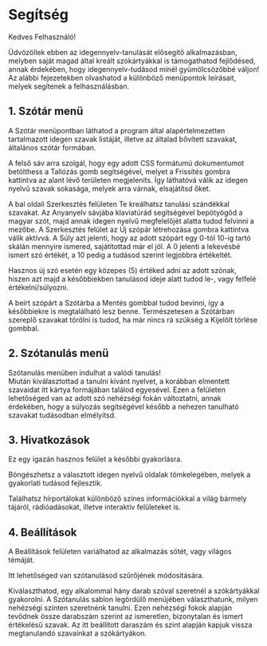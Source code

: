 ﻿# Segítség

Kedves Felhasználó!

Üdvözöllek ebben az idegennyelv-tanulását elősegítő alkalmazásban, melyben saját magad által kreált szókártyákkal is támogathatod fejlődésed, annak érdekében, hogy idegennyelv-tudásod minél gyümölcsözőbbé váljon!  
Az alábbi fejezetekben olvashatod a különböző menüpontok leírásait, melyek segítenek a felhasználásban.

## 1. Szótár menü

A Szótár menüpontban láthatod a program által alapértelmezetten tartalmazott idegen szavak listáját, illetve az általad bővített szavakat, általános szótár formában.
 
A felső sáv arra szolgál, hogy egy adott CSS formátumú dokumentumot betölthess a Tallózás gomb segítségével, melyet a Frissítés gombra kattintva az alant lévő területen megjeleníts. Így láthatóvá válik az idegen nyelvű szavak sokasága, melyek arra várnak, elsajátítsd őket.
 
A bal oldali Szerkesztés felületen Te kreálhatsz tanulási szándékkal szavakat. Az Anyanyelv sávjába klaviatúrád segítségével bepötyögöd a magyar szót, majd annak idegen nyelvű megfelelőjét alatta tudod felvinni a mezőbe. A Szerkesztés felület az Új szópár létrehozása gombra kattintva válik aktívvá.  A Súly azt jelenti, hogy az adott szópárt egy 0-tól 10-ig tartó skálán mennyire ismered, sajátítottad már el jól. A 0 jelenti a lekevésbé ismert szó értékét, a 10 pedig a tudásod szerint legjobbra értékeltét.
 
Hasznos új szó esetén egy közepes (5) értéked adni az adott szónak, hiszen azt majd a későbbiekben tanulásod ideje alatt tudod le-, vagy felfelé értékelni/súlyozni. 
 
 A beírt szópárt a Szótárba a Mentés gombbal tudod bevinni, így a későbbiekre is megtalálható lesz benne.
Természetesen a Szótárban szereplő szavakat törölni is tudod, ha már nincs rá szükség a Kijelölt törlése gombbal.


## 2. Szótanulás menü

Szótanulás menüben indulhat a valódi tanulás!  
Miután kiválasztottad a tanulni kívánt nyelvet, a korábban elmentett szavaidat itt kártya formájában találod egyesével. Ezen a felületen lehetőséged van az adott szó nehézségi fokán változtatni, annak érdekében, hogy a súlyozás segítségével később a nehezen tanulható szavakat tudásodban elmélyítsd. 

## 3. Hivatkozások

Ez egy igazán hasznos felület a későbbi gyakorlásra.

Böngészhetsz a választott idegen nyelvű oldalak tömkelegében, melyek a gyakorlati tudásod fejlesztik.

Találhatsz hírportálokat különböző színes információkkal a világ bármely tájáról, rádióadásokat, illetve interaktív felületeket is. 


## 4. Beállítások
A Beállítások felületen variálhatod az alkalmazás sötét, vagy világos témáját.

Itt lehetőséged van szótanulásod szűrőjének módosítására.

 Kiválaszthatod, egy alkalommal hány darab szóval szeretnél a szókártyákkal gyakorolni.
 A Szótanulás sablon legördülő menüjében választhatunk, milyen nehézségi szinten szeretnénk tanulni. Ezen nehézségi fokok alapján tevődnek össze darabszám szerint az ismeretlen, bizonytalan és ismert értékelésű szavak. Az itt beállított daraszám és szint alapján kapjuk vissza megtanulandó szavainkat a szókártyákon.


```
